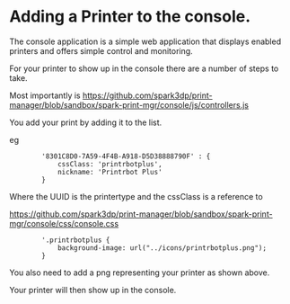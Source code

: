 Adding a Printer to the console.
===========

The console application is a simple web application that displays enabled printers and offers simple control and monitoring.

For your printer to show up in the console there are a number of steps to take.

Most importantly is https://github.com/spark3dp/print-manager/blob/sandbox/spark-print-mgr/console/js/controllers.js

You add your print by adding it to the list.

eg

            '8301C8D0-7A59-4F4B-A918-D5D38888790F' : {
                cssClass: 'printrbotplus',
                nickname: 'Printrbot Plus'
            }


Where the UUID is the printertype and the cssClass is a reference to 

https://github.com/spark3dp/print-manager/blob/sandbox/spark-print-mgr/console/css/console.css

            '.printrbotplus {
                background-image: url("../icons/printrbotplus.png");
            }

You also need to add a png representing your printer as shown above.

Your printer will then show up in the console.

